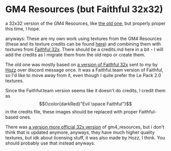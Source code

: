 # GM4 Resources (but Faithful 32x32)
a 32x32 version of the GM4 Resources, like [the old one](https://github.com/adriaan1313/GM4_Resources_32x32), but properly proper this time, I hope.


anyways: These are my own work using textures from the GM4 Resources (these and its texture credits can be found [here](https://github.com/Gamemode4Dev/GM4_Resources)) and combining them with textures from [Faithful 32x](https://faithfulpack.net/faithful32x/latest). There should be a credits.md here in a bit - I will add the credits as I migrate them from the old repo or create them.

The old one was mostly based on [a version of Faithful 32x](https://archive.org/download/le_pack_2.0__extras/le%2Bpack%2B2.0%2B%2B%2Bextras.zip) sent to my by [Hozz](https://github.com/hozz8528) over discord message once. It was a Faithful.team version of Faithful, so I'd like to move away from it, even though I quite prefer the Le Pack 2.0 textures.

Since the Faithful.team version seems like it doesn't do credits, I credit them as  $${\color{darkRed}"Evil \space Faithful"}$$ in the credits file, these images should be replaced with proper Faithful-based ones.

There was [a version more official 32x version](https://cdn.discordapp.com/attachments/1051965594376880208/1075756883262046259/gm4_rp_32x.zip) of gm4_resources, but i don't think that is updated anymore, anyways, they have much higher quality textures, but idk about licensing stuff, it was also made by Hozz, I think. You should probably use that instead anyways.

